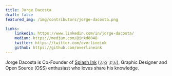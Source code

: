```yaml
---
title: Jorge Dacosta
draft: false
featured_img: /img/contributors/jorge-dacosta.png

links: 
    linkedin: https://www.linkedin.com/in/jorge-dacosta/
    medium: https://medium.com/@inkd0048
    twitter: https://twitter.com/overlineink
    github: https://github.com/overlineink
---
```


Jorge Dacosta is Co-Founder of [Splash Ink](https://splashink.gq/) (🇦🇴 🇿🇦), Graphic Designer and Open Source (OSS) enthusiast who loves share his knowledge.
